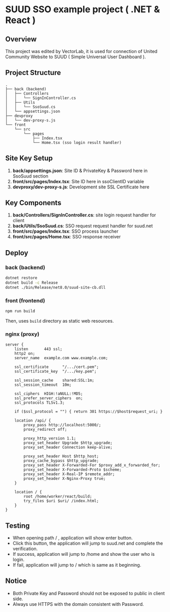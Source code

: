 # SUUD SSO example project ( .NET & React )

## Overview
This project was edited by VectorLab, it is used for connection of United Community Website to SUUD ( Simple Universal User Dashboard ).

## Project Structure
```
.
├── back (backend)
│   ├── Controllers
│   │   └── SignInController.cs
│   ├── Utils
│   │   └── SsoSuud.cs
│   └── appsettings.json
├── devproxy
│   └── dev-proxy-s.js
└── front
    └── src
        └── pages
            ├── Index.tsx
            └── Home.tsx (sso login result handler)
```
## Site Key Setup
1. **back/appsettings.json**: Site ID & PrivateKey & Password here in SsoSuud section
2. **front/src/pages/Index.tsx**: Site ID here in ssoClientID variable
3. **devproxy/dev-proxy-s.js**: Development site SSL Certificate here

## Key Components
1. **back/Controllers/SignInController.cs**: site login request handler for client
2. **back/Utils/SsoSuud.cs**: SSO request request handler for suud.net
3. **front/src/pages/Index.tsx**: SSO process launcher
4. **front/src/pages/Home.tsx**: SSO response receiver

## Deploy
### back (backend)
```bash
dotnet restore
dotnet build -c Release
dotnet ./bin/Release/net8.0/suud-site-cb.dll
```

### front (frontend)
```bash
npm run build
```
Then, uses ```build``` directory as static web resources.

### nginx (proxy)
```
server {
    listen       443 ssl;
    http2 on;
    server_name  example.com www.example.com;

    ssl_certificate      "/.../cert.pem";
    ssl_certificate_key  "/.../key.pem";

    ssl_session_cache    shared:SSL:1m;
    ssl_session_timeout  10m;

    ssl_ciphers  HIGH:!aNULL:!MD5;
    ssl_prefer_server_ciphers  on;
    ssl_protocols TLSv1.3;

    if ($ssl_protocol = "") { return 301 https://$host$request_uri; }

    location /api/ {
        proxy_pass http://localhost:5000/;
        proxy_redirect off;

        proxy_http_version 1.1;
        proxy_set_header Upgrade $http_upgrade;
        proxy_set_header Connection keep-alive;

        proxy_set_header Host $http_host;
        proxy_cache_bypass $http_upgrade;
        proxy_set_header X-Forwarded-For $proxy_add_x_forwarded_for;
        proxy_set_header X-Forwarded-Proto $scheme;
        proxy_set_header X-Real-IP $remote_addr;
        proxy_set_header X-Nginx-Proxy true;
    }

    location / {
        root /home/worker/react/build;
        try_files $uri $uri/ /index.html;
    }
}
```

## Testing
- When opening path / , application will show enter button.
- Click this button, the application will jump to suud.net and complete the verification.
- If success, application will jump to /home and show the user who is login.
- If fail, application will jump to / which is same as it beginning. 

## Notice
- Both Private Key and Password should not be exposed to public in client side.
- Always use HTTPS with the domain consistent with Password.
